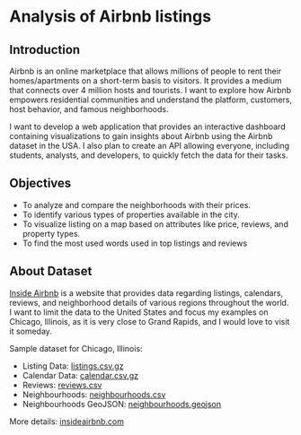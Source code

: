 # Analysis of Airbnb listings

## Introduction

Airbnb is an online marketplace that allows millions of people to rent their homes/apartments on a short-term basis to visitors. It provides a medium that connects over 4 million hosts and tourists. I want to explore how Airbnb empowers residential communities and understand the platform, customers, host behavior, and famous neighborhoods.

I want to develop a web application that provides an interactive dashboard containing visualizations to gain insights about Airbnb using the Airbnb dataset in the USA. I also plan to create an API allowing everyone, including students, analysts, and developers, to quickly fetch the data for their tasks.

## Objectives

- To analyze and compare the neighborhoods with their prices.
- To identify various types of properties available in the city.
- To visualize listing on a map based on attributes like price, reviews, and property types.
- To find the most used words used in top listings and reviews

## About Dataset

[Inside Airbnb](http://insideairbnb.com) is a website that provides data regarding listings, calendars, reviews, and neighborhood details of various regions throughout the world. I want to limit the data to the United States and focus my examples on Chicago, Illinois, as it is very close to Grand Rapids, and I would love to visit it someday.

Sample dataset for Chicago, Illinois:

- Listing Data: [listings.csv.gz](http://data.insideairbnb.com/united-states/il/chicago/2022-03-12/data/listings.csv.gz)
- Calendar Data: [calendar.csv.gz](http://data.insideairbnb.com/united-states/il/chicago/2022-03-12/data/calendar.csv.gz)
- Reviews: [reviews.csv](http://data.insideairbnb.com/united-states/il/chicago/2022-03-12/visualisations/reviews.csv)
- Neighbourhoods: [neighbourhoods.csv](http://data.insideairbnb.com/united-states/il/chicago/2022-03-12/visualisations/neighbourhoods.csv)
- Neighbourhoods GeoJSON: [neighbourhoods.geojson](http://data.insideairbnb.com/united-states/il/chicago/2022-03-12/visualisations/neighbourhoods.geojson)

More details: [insideairbnb.com](http://insideairbnb.com)
